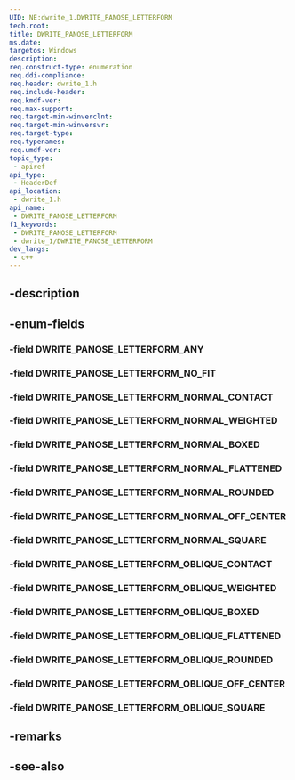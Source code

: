 ```yaml
---
UID: NE:dwrite_1.DWRITE_PANOSE_LETTERFORM
tech.root: 
title: DWRITE_PANOSE_LETTERFORM
ms.date: 
targetos: Windows
description: 
req.construct-type: enumeration
req.ddi-compliance: 
req.header: dwrite_1.h
req.include-header: 
req.kmdf-ver: 
req.max-support: 
req.target-min-winverclnt: 
req.target-min-winversvr: 
req.target-type: 
req.typenames: 
req.umdf-ver: 
topic_type:
 - apiref
api_type:
 - HeaderDef
api_location:
 - dwrite_1.h
api_name:
 - DWRITE_PANOSE_LETTERFORM
f1_keywords:
 - DWRITE_PANOSE_LETTERFORM
 - dwrite_1/DWRITE_PANOSE_LETTERFORM
dev_langs:
 - c++
---
```


## -description

## -enum-fields

### -field DWRITE_PANOSE_LETTERFORM_ANY

### -field DWRITE_PANOSE_LETTERFORM_NO_FIT

### -field DWRITE_PANOSE_LETTERFORM_NORMAL_CONTACT

### -field DWRITE_PANOSE_LETTERFORM_NORMAL_WEIGHTED

### -field DWRITE_PANOSE_LETTERFORM_NORMAL_BOXED

### -field DWRITE_PANOSE_LETTERFORM_NORMAL_FLATTENED

### -field DWRITE_PANOSE_LETTERFORM_NORMAL_ROUNDED

### -field DWRITE_PANOSE_LETTERFORM_NORMAL_OFF_CENTER

### -field DWRITE_PANOSE_LETTERFORM_NORMAL_SQUARE

### -field DWRITE_PANOSE_LETTERFORM_OBLIQUE_CONTACT

### -field DWRITE_PANOSE_LETTERFORM_OBLIQUE_WEIGHTED

### -field DWRITE_PANOSE_LETTERFORM_OBLIQUE_BOXED

### -field DWRITE_PANOSE_LETTERFORM_OBLIQUE_FLATTENED

### -field DWRITE_PANOSE_LETTERFORM_OBLIQUE_ROUNDED

### -field DWRITE_PANOSE_LETTERFORM_OBLIQUE_OFF_CENTER

### -field DWRITE_PANOSE_LETTERFORM_OBLIQUE_SQUARE

## -remarks

## -see-also

